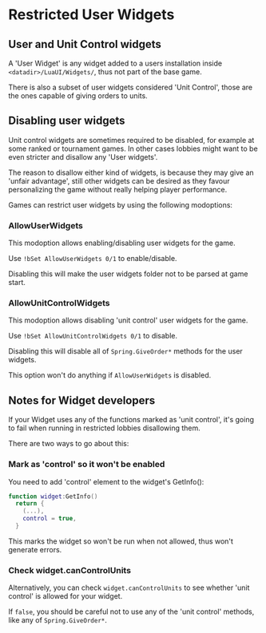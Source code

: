 # Restricted User Widgets

## User and Unit Control widgets

A 'User Widget' is any widget added to a users installation inside `<datadir>/LuaUI/Widgets/`, thus not part of the base game.

There is also a subset of user widgets considered 'Unit Control', those are the ones capable of giving orders to units.

## Disabling user widgets

Unit control widgets are sometimes required to be disabled, for example at some ranked or tournament games. In other cases lobbies might want to be even stricter and disallow any 'User widgets'.

The reason to disallow either kind of widgets, is because they may give an 'unfair advantage', still other widgets can be desired as they favour personalizing the game without really helping player performance.

Games can restrict user widgets by using the following modoptions:

### AllowUserWidgets

This modoption allows enabling/disabling user widgets for the game.

Use `!bSet AllowUserWidgets 0/1` to enable/disable.

Disabling this will make the user widgets folder not to be parsed at game start.

### AllowUnitControlWidgets

This modoption allows disabling 'unit control' user widgets for the game.

Use `!bSet AllowUnitControlWidgets 0/1` to disable.

Disabling this will disable all of `Spring.GiveOrder*` methods for the user widgets.

This option won't do anything if `AllowUserWidgets` is disabled.

## Notes for Widget developers

If your Widget uses any of the functions marked as 'unit control', it's going to fail when running in restricted lobbies disallowing them.

There are two ways to go about this:

### Mark as 'control' so it won't be enabled

You need to add 'control' element to the widget's GetInfo():

```lua
function widget:GetInfo()
  return {
    (...),
    control = true,
  }
```

This marks the widget so won't be run when not allowed, thus won't generate errors.

### Check widget.canControlUnits

Alternatively, you can check `widget.canControlUnits` to see whether 'unit control' is allowed for your widget.

If `false`, you should be careful not to use any of the 'unit control' methods, like any of `Spring.GiveOrder*`.

